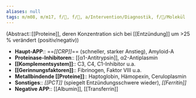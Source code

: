 ```yaml
---
aliases: null
tags: m/m08, m/m17, f/🦠, f/🥼, a/Intervention/Diagnostik, f/🧪/Molekül
---
```

(Abstract::[[Proteine]], deren Konzentration sich bei [[Entzündung]] um >25 % verändert (positiv/negativ))
- **Haupt-APP**:: ==*[[CRP]]*== (schneller, starker Anstieg), Amyloid-A
- **Proteinase-Inhibitoren**:: [[α1-Antitrypsin]], α2-Antiplasmin
- **[[Komplementsystem]]**:: C3, C4, C1-Inhibitor u.a.
- **[[Gerinnungsfaktoren]]**:: Fibrinogen, Faktor VIII u.a.
- **Metallbindende [[Proteine]]**:: Haptoglobin, Hämopexin, Ceruloplasmin
- **Sonstiges**:: *[[PCT]]* (spiegelt Entzündungsschwere wieder), *[[Ferritin]]*
- **Negative APP**:: [[Albumin]], [[Transferrin]]